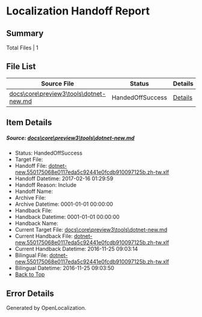 # <a name='report-top'></a> Localization Handoff Report

## Summary
 Total Files | 1

## File List
 Source File | Status | Details 
 ----------- | ------ | ------- 
 [docs\core\preview3\tools\dotnet-new.md](https://github.com/dotnet/docs/blob/96fd8ea3e55ea33e0bdd0bf3c50a10d0de6db1a1/docs/core/preview3/tools/dotnet-new.md) | HandedOffSuccess | [Details](#f0c62647c5817db2057c60a7a95a62f08f7889a566)

## Item Details
##### <a name='f0c62647c5817db2057c60a7a95a62f08f7889a566'></a> Source: [docs\core\preview3\tools\dotnet-new.md](https://github.com/dotnet/docs/blob/96fd8ea3e55ea33e0bdd0bf3c50a10d0de6db1a1/docs/core/preview3/tools/dotnet-new.md)
* Status: HandedOffSuccess
* Target File: 
* Handoff File: [dotnet-new.550175068e0117eda5c92441e0fcdb910097125b.zh-tw.xlf](https://github.com/dotnet/docs.handoff/blob/859237662f52cec0d41b7ae5e3f4fdf53557a7b3/ol-handoff/dotnet/docs.zh-tw/master/dotnet-core/dotnet-new.550175068e0117eda5c92441e0fcdb910097125b.zh-tw.xlf)
* Handoff Datetime: 2017-02-16 01:29:59
* Handoff Reason: Include
* Handoff Name: 
* Archive File: 
* Archive Datetime: 0001-01-01 00:00:00
* Handback File: 
* Handback Datetime: 0001-01-01 00:00:00
* Handback Name: 
* Current Target File: [docs\core\preview3\tools\dotnet-new.md](https://github.com/dotnet/docs.zh-tw/blob/5b4e12e003d465fa62967fd9f499c56e5ebeb667/docs/core/preview3/tools/dotnet-new.md)
* Current Handback File: [dotnet-new.550175068e0117eda5c92441e0fcdb910097125b.zh-tw.xlf](https://github.com/dotnet/docs.handback/blob/48803c05f701199576fb3b147c47d3cda864e0e6/ol-handback/dotnet/docs.zh-tw/master/ht-p1/dotnet-new.550175068e0117eda5c92441e0fcdb910097125b.zh-tw.xlf)
* Current Handback Datetime: 2016-11-25 09:03:14
* Bilingual File: [dotnet-new.550175068e0117eda5c92441e0fcdb910097125b.zh-tw.xlf](https://github.com/dotnet/docs.handback/blob/48803c05f701199576fb3b147c47d3cda864e0e6/ol-handback/dotnet/docs.zh-tw/master/ht-p1/dotnet-new.550175068e0117eda5c92441e0fcdb910097125b.zh-tw.xlf)
* Bilingual Datetime: 2016-11-25 09:03:50
* [Back to Top](#report-top)


## Error Details

Generated by OpenLocalization.
